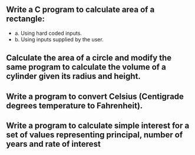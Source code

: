 
## Write a C program to calculate area of a rectangle:
- a. Using hard coded inputs.
- b. Using inputs supplied by the user.
## Calculate the area of a circle and modify the same program to calculate the volume of a cylinder given its radius and height.
## Write a program to convert Celsius (Centigrade degrees temperature to Fahrenheit).
## Write a program to calculate simple interest for a set of values representing principal, number of years and rate of interest